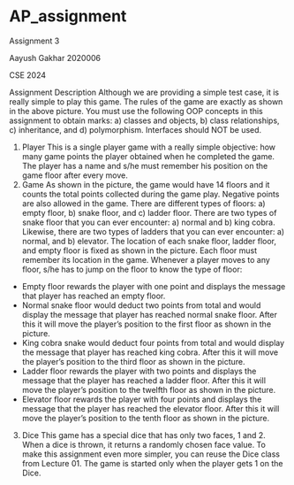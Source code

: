 # AP_assignment

Assignment 3

Aayush Gakhar
2020006

CSE
2024

Assignment Description
 Although we are providing a simple test case, it is really simple to play this game. The rules of the game are exactly as shown in the above picture.
You must use the following OOP concepts in this assignment to obtain marks: a) classes and objects, b) class relationships, c) inheritance, and d) polymorphism. Interfaces should NOT be used.
1. Player
This is a single player game with a really simple objective: how many game points the player obtained when he completed the game. The player has a name and s/he must remember his position on the game floor after every move.
2. Game
As shown in the picture, the game would have 14 floors and it counts the total points collected during the game play. Negative points are also allowed in the game. There are different types of floors: a) empty floor, b) snake floor, and c) ladder floor. There are two types of snake floor that you can ever encounter: a) normal and b) king cobra. Likewise, there are two types of ladders that you can ever encounter: a) normal, and b) elevator. The location of each snake floor, ladder floor, and empty floor is fixed as shown in the picture. Each floor must remember its location in the game.
Whenever a player moves to any floor, s/he has to jump on the floor to know the type of floor:
* Empty floor rewards the player with one point and displays the message that player has
reached an empty floor.
* Normal snake floor would deduct two points from total and would display the message
that player has reached normal snake floor. After this it will move the player’s position to
the first floor as shown in the picture.
* King cobra snake would deduct four points from total and would display the message
that player has reached king cobra. After this it will move the player’s position to the third
floor as shown in the picture.
* Ladder floor rewards the player with two points and displays the message that the player
has reached a ladder floor. After this it will move the player’s position to the twelfth floor
as shown in the picture.
* Elevator floor rewards the player with four points and displays the message that the
player has reached the elevator floor. After this it will move the player’s position to the tenth floor as shown in the picture.
3. Dice
This game has a special dice that has only two faces, 1 and 2. When a dice is thrown, it returns a randomly chosen face value. To make this assignment even more simpler, you can reuse the Dice class from Lecture 01.
The game is started only when the player gets 1 on the Dice.
